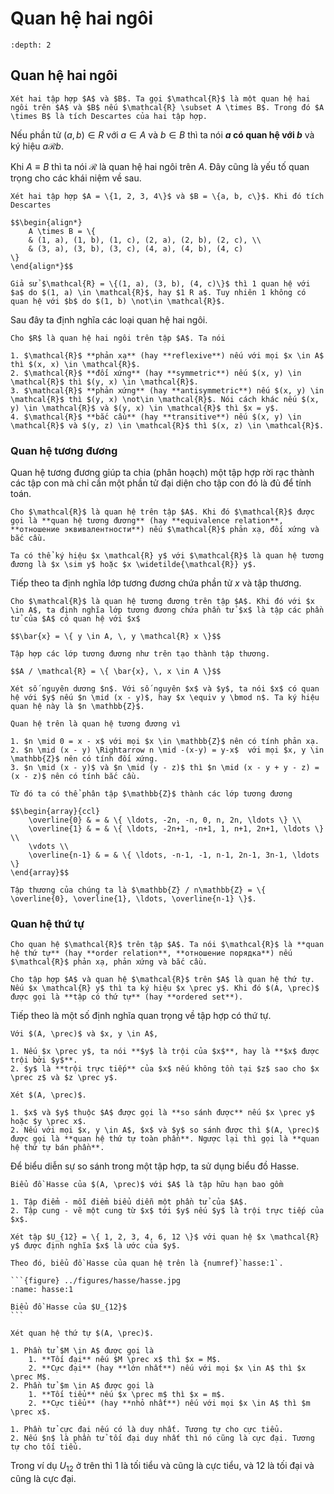 # Quan hệ hai ngôi

```{contents}
:depth: 2
```

## Quan hệ hai ngôi

````{prf:definition} Quan hệ hai ngôi
Xét hai tập hợp $A$ và $B$. Ta gọi $\mathcal{R}$ là một quan hệ hai ngôi trên $A$ và $B$ nếu $\mathcal{R} \subset A \times B$. Trong đó $A \times B$ là tích Descartes của hai tập hợp.
````

Nếu phần tử $(a, b) \in R$ với $a \in A$ và $b \in B$ thì ta nói **$a$ có quan hệ với $b$** và ký hiệu $a \mathcal{R} b$.

Khi $A \equiv B$ thì ta nói $\mathcal{R}$ là quan hệ hai ngôi trên $A$. Đây cũng là yếu tố quan trọng cho các khái niệm về sau.

````{prf:example}
Xét hai tập hợp $A = \{1, 2, 3, 4\}$ và $B = \{a, b, c\}$. Khi đó tích Descartes 

$$\begin{align*}
    A \times B = \{
    & (1, a), (1, b), (1, c), (2, a), (2, b), (2, c), \\
    & (3, a), (3, b), (3, c), (4, a), (4, b), (4, c)
\}
\end{align*}$$

Giả sử $\mathcal{R} = \{(1, a), (3, b), (4, c)\}$ thì 1 quan hệ với $a$ do $(1, a) \in \mathcal{R}$, hay $1 R a$. Tuy nhiên 1 không có quan hệ với $b$ do $(1, b) \not\in \mathcal{R}$.
````

Sau đây ta định nghĩa các loại quan hệ hai ngôi.

````{prf:definition}
Cho $R$ là quan hệ hai ngôi trên tập $A$. Ta nói

1. $\mathcal{R}$ **phản xạ** (hay **reflexive**) nếu với mọi $x \in A$ thì $(x, x) \in \mathcal{R}$.
2. $\mathcal{R}$ **đối xứng** (hay **symmetric**) nếu $(x, y) \in \mathcal{R}$ thì $(y, x) \in \mathcal{R}$.
3. $\mathcal{R}$ **phản xứng** (hay **antisymmetric**) nếu $(x, y) \in \mathcal{R}$ thì $(y, x) \not\in \mathcal{R}$. Nói cách khác nếu $(x, y) \in \mathcal{R}$ và $(y, x) \in \mathcal{R}$ thì $x = y$.
4. $\mathcal{R}$ **bắc cầu** (hay **transitive**) nếu $(x, y) \in \mathcal{R}$ và $(y, z) \in \mathcal{R}$ thì $(x, z) \in \mathcal{R}$.
````

### Quan hệ tương đương

Quan hệ tương đương giúp ta chia (phân hoạch) một tập hợp rời rạc thành các tập con mà chỉ cần một phần tử đại diện cho tập con đó là đủ để tính toán.

````{prf:definition} Quan hệ tương đương
Cho $\mathcal{R}$ là quan hệ trên tập $A$. Khi đó $\mathcal{R}$ được gọi là **quan hệ tương đương** (hay **equivalence relation**, **отношение эквивалентности**) nếu $\mathcal{R}$ phản xạ, đối xứng và bắc cầu.

Ta có thể ký hiệu $x \mathcal{R} y$ với $\mathcal{R}$ là quan hệ tương đương là $x \sim y$ hoặc $x \widetilde{\mathcal{R}} y$.
````

Tiếp theo ta định nghĩa lớp tương đương chứa phần tử $x$ và tập thương.

````{prf:definition} Lớp tương đương
Cho $\mathcal{R}$ là quan hệ tương đương trên tập $A$. Khi đó với $x \in A$, ta định nghĩa lớp tương đương chứa phần tử $x$ là tập các phần tử của $A$ có quan hệ với $x$ 

$$\bar{x} = \{ y \in A, \, y \mathcal{R} x \}$$
````

````{prf:definition} Tập thương
Tập hợp các lớp tương đương như trên tạo thành tập thương.

$$A / \mathcal{R} = \{ \bar{x}, \, x \in A \}$$
````

````{prf:example}
Xét số nguyên dương $n$. Với số nguyên $x$ và $y$, ta nói $x$ có quan hệ với $y$ nếu $n \mid (x - y)$, hay $x \equiv y \bmod n$. Ta ký hiệu quan hệ này là $n \mathbb{Z}$.

Quan hệ trên là quan hệ tương đương vì

1. $n \mid 0 = x - x$ với mọi $x \in \mathbb{Z}$ nên có tính phản xạ.
2. $n \mid (x - y) \Rightarrow n \mid -(x-y) = y-x$  với mọi $x, y \in \mathbb{Z}$ nên có tính đối xứng.
3. $n \mid (x - y)$ và $n \mid (y - z)$ thì $n \mid (x - y + y - z) = (x - z)$ nên có tính bắc cầu.

Từ đó ta có thể phân tập $\mathbb{Z}$ thành các lớp tương đương

$$\begin{array}{ccl}
    \overline{0} & = & \{ \ldots, -2n, -n, 0, n, 2n, \ldots \} \\
    \overline{1} & = & \{ \ldots, -2n+1, -n+1, 1, n+1, 2n+1, \ldots \} \\
    \vdots \\
    \overline{n-1} & = & \{ \ldots, -n-1, -1, n-1, 2n-1, 3n-1, \ldots \}
\end{array}$$

Tập thương của chúng ta là $\mathbb{Z} / n\mathbb{Z} = \{ \overline{0}, \overline{1}, \ldots, \overline{n-1} \}$.
````

### Quan hệ thứ tự

````{prf:definition} Quan hệ thứ tự
Cho quan hệ $\mathcal{R}$ trên tập $A$. Ta nói $\mathcal{R}$ là **quan hệ thứ tự** (hay **order relation**, **отношение порядка**) nếu $\mathcal{R}$ phản xạ, phản xứng và bắc cầu.
````

````{prf:definition}
Cho tập hợp $A$ và quan hệ $\mathcal{R}$ trên $A$ là quan hệ thứ tự. Nếu $x \mathcal{R} y$ thì ta ký hiệu $x \prec y$. Khi đó $(A, \prec)$ được gọi là **tập có thứ tự** (hay **ordered set**).
````

Tiếp theo là một số định nghĩa quan trọng về tập hợp có thứ tự.

````{prf:definition}
Với $(A, \prec)$ và $x, y \in A$,

1. Nếu $x \prec y$, ta nói **$y$ là trội của $x$**, hay là **$x$ được trội bởi $y$**.
2. $y$ là **trội trực tiếp** của $x$ nếu không tồn tại $z$ sao cho $x \prec z$ và $z \prec y$.
````

````{prf:definition}
Xét $(A, \prec)$.

1. $x$ và $y$ thuộc $A$ được gọi là **so sánh được** nếu $x \prec y$ hoặc $y \prec x$.
2. Nếu với mọi $x, y \in A$, $x$ và $y$ so sánh được thì $(A, \prec)$ được gọi là **quan hệ thứ tự toàn phần**. Ngược lại thì gọi là **quan hệ thứ tự bán phần**.
````

Để biểu diễn sự so sánh trong một tập hợp, ta sử dụng biểu đồ Hasse.

````{prf:definition}
Biểu đồ Hasse của $(A, \prec)$ với $A$ là tập hữu hạn bao gồm

1. Tập điểm - mỗi điểm biểu diễn một phần tử của $A$.
2. Tập cung - vẽ một cung từ $x$ tới $y$ nếu $y$ là trội trực tiếp của $x$.
````

````{prf:example}
Xét tập $U_{12} = \{ 1, 2, 3, 4, 6, 12 \}$ với quan hệ $x \mathcal{R} y$ được định nghĩa $x$ là ước của $y$.

Theo đó, biểu đồ Hasse của quan hệ trên là {numref}`hasse:1`.

```{figure} ../figures/hasse/hasse.jpg
:name: hasse:1

Biểu đồ Hasse của $U_{12}$
```
````

````{prf:definition}
Xét quan hệ thứ tự $(A, \prec)$.

1. Phần tử $M \in A$ được gọi là
    1. **Tối đại** nếu $M \prec x$ thì $x = M$.
    2. **Cực đại** (hay **lớn nhất**) nếu với mọi $x \in A$ thì $x \prec M$.
2. Phần tử $m \in A$ được gọi là
    1. **Tối tiểu** nếu $x \prec m$ thì $x = m$.
    2. **Cực tiểu** (hay **nhỏ nhất**) nếu với mọi $x \in A$ thì $m \prec x$.
````

````{prf:remark}
1. Phần tử cực đại nếu có là duy nhất. Tương tự cho cực tiểu.
2. Nếu $n$ là phần tử tối đại duy nhất thì nó cũng là cực đại. Tương tự cho tối tiểu.
````

Trong ví dụ $U_{12}$ ở trên thì $1$ là tối tiểu và cũng là cực tiểu, và $12$ là tối đại và cũng là cực đại.
